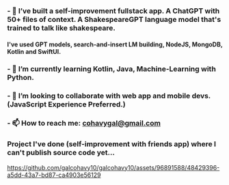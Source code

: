 ### - 🔭 I’ve built a self-improvement fullstack app. A ChatGPT with 50+ files of context. A ShakespeareGPT language model that's trained to talk like shakespeare.
#### I've used GPT models, search-and-insert LM building, NodeJS, MongoDB, Kotlin and SwiftUI.
### - 🌱 I’m currently learning Kotlin, Java, Machine-Learning with Python.
### - 👯 I’m looking to collaborate with web app and mobile devs. (JavaScript Experience Preferred.)
### - 📫 How to reach me: cohavygal@gmail.com

### Project I've done (self-improvement with friends app) where I can't publish source code yet...


https://github.com/galcohavy10/galcohavy10/assets/96891588/48429396-a5dd-43a7-bd87-ca4903e56129



<!--
**galcohavy10/galcohavy10** is a ✨ _special_ ✨ repository because its `README.md` (this file) appears on your GitHub profile.

Here are some ideas to get you started:


-->
